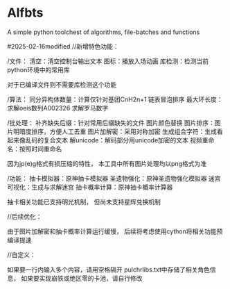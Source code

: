# Alfbts
A simple python toolchest of algorithms, file-batches and functions

#2025-02-16modified
//新增特色功能：

/文件：
清空：清空控制台输出文本
图标：播放入场动画
库检测：检测当前python环境中的常用库

对于已编译文件则不需要库检测这个功能

/算法：
同分异构体数量：计算仅针对基团CnH2n+1
链表冒泡排序
最大环长度：求解oeis数列A002326
求解罗马数字

/批处理：
补齐缺失后缀：针对常用后缀缺失的文件
图片颜色替换
图片排序：图片明暗度排序，方便人工去重
图片加解密：采用对称加密
生成组合字符：生成看起来像乱码的复合文本
解unicode：解码部分用unicode加密的文本
视频重命名：按照时间重命名

因为jp(e)g格式有损压缩的特性，
本工具中所有图片处理均以png格式为准

/功能：
抽卡模拟器：原神抽卡模拟器
圣遗物强化：原神圣遗物强化模拟器
迷宫可视化：生成与求解迷宫
抽卡概率计算：原神抽卡概率计算器

抽卡相关功能已支持明光机制，
但尚未支持星辉兑换机制


//后续优化：

由于图片加解密和抽卡概率计算运行缓慢，
后续将考虑使用cython将相关功能预编译提速


//自定义：

如果要一行内输入多个内容，请用空格隔开
pulchrlibs.txt中存储了相关角色信息，
如果要实现崩铁或绝区零的卡池，请自行修改

